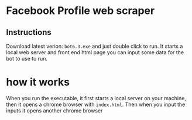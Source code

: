 # Facebook Profile web scraper

## Instructions

Download latest verion: `bot6.3.exe` and just double click to run. It starts a local web server and front end html page you can input some data for the bot to use to run. 

# how it works

When you run the executable, it first starts a local server on your machine, then it opens a chrome browser with `index.html`. 
Then when you input the inputs it opens another chrome browser
